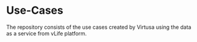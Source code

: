 # Use-Cases
The repository consists of the use cases created by Virtusa using the data as a service from vLife platform.
